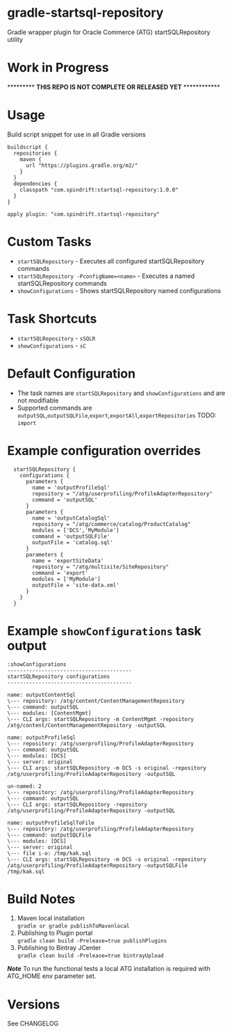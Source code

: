 # gradle-startsql-repository
Gradle wrapper plugin for Oracle Commerce (ATG) startSQLRepository utility


Work in Progress
================

*********  **THIS REPO IS NOT COMPLETE OR RELEASED YET** ************

Usage
=====
Build script snippet for use in all Gradle versions
```$xslt
buildscript {
  repositories {
    maven {
      url "https://plugins.gradle.org/m2/"
    }
  }
  dependencies {
    classpath "com.spindrift:startsql-repository:1.0.0"
  }
}

apply plugin: "com.spindrift.startsql-repository"
``` 

Custom Tasks
============

- `startSQLRepository` - Executes all configured startSQLRepository commands  
- `startSQLRepository -PconfigName=<name>` - Executes a named startSQLRepository commands  
- `showConfigurations` - Shows startSQLRepository named configurations  

Task Shortcuts
==============

- `startSQLRepository` - `sSQLR`  
- `showConfigurations` - `sC` 
 

Default Configuration
=====================

- The task names are `startSQLRepository` and `showConfigurations` and are not modifiable
- Supported commands are `outputSQL`,`outputSQLFile`,`export`,`exportAll`,`exportRepositories`
  TODO: `import`


Example configuration overrides
===============================

```$xslt
  startSQLRepository {
    configurations {
      parameters {
        name = 'outputProfileSql'
        repository = "/atg/userprofiling/ProfileAdapterRepository"
        command = 'outputSQL'
      }
      parameters {
        name = 'outputCatalogSql'
        repository = "/atg/commerce/catalog/ProductCatalog"
        modules = ['DCS','MyModule']
        command = 'outputSQLFile'
        outputFile = 'catalog.sql'
      }
      parameters {
        name = 'exportSiteData'
        repository = "/atg/multisite/SiteRepository"
        command = 'export'
        modules = ['MyModule']
        outputFile = 'site-data.xml'
      }
    }
  }
```

Example `showConfigurations` task output
=======================================
```aidl
:showConfigurations
----------------------------------------
startSQLRepository configurations
----------------------------------------

name: outputContentSql
\--- repository: /atg/content/ContentManagementRepository
\--- command: outputSQL
\--- modules: [ContentMgmt]
\--- CLI args: startSQLRepository -m ContentMgmt -repository /atg/content/ContentManagementRepository -outputSQL

name: outputProfileSql
\--- repository: /atg/userprofiling/ProfileAdapterRepository
\--- command: outputSQL
\--- modules: [DCS]
\--- server: original
\--- CLI args: startSQLRepository -m DCS -s original -repository /atg/userprofiling/ProfileAdapterRepository -outputSQL

un-named: 2
\--- repository: /atg/userprofiling/ProfileAdapterRepository
\--- command: outputSQL
\--- CLI args: startSQLRepository -repository /atg/userprofiling/ProfileAdapterRepository -outputSQL

name: outputProfileSqlToFile
\--- repository: /atg/userprofiling/ProfileAdapterRepository
\--- command: outputSQLFile
\--- modules: [DCS]
\--- server: original
\--- file i-o: /tmp/kak.sql
\--- CLI args: startSQLRepository -m DCS -s original -repository /atg/userprofiling/ProfileAdapterRepository -outputSQLFile /tmp/kak.sql

```

Build Notes
===========

1. Maven local installation  
`gradle or gradle publishToMavenlocal`  
2. Publishing to Plugin portal  
`gradle clean build -Prelease=true publishPlugins`  
3. Publishing to Bintray JCenter  
`gradle clean build -Prelease=true bintrayUpload`  

**_Note_** To run the functional tests a local ATG installation is required with ATG_HOME env parameter set.

Versions
========

See CHANGELOG

